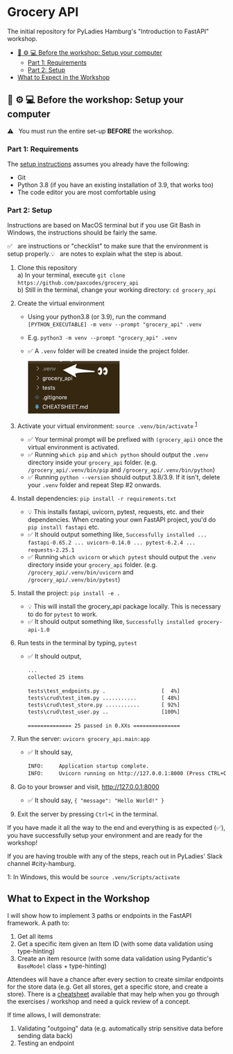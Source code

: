 # Grocery API

The initial repository for PyLadies Hamburg's "Introduction to FastAPI" workshop.

- [🔧 ⚙️ 💻 Before the workshop: Setup your computer](#-️--before-the-workshop-setup-your-computer)
  - [Part 1: Requirements](#part-1-requirements)
  - [Part 2: Setup](#part-2-setup)
- [What to Expect in the Workshop](#what-to-expect-in-the-workshop)

## 🔧 ⚙️ 💻 Before the workshop: Setup your computer
⚠️ &nbsp; You must run the entire set-up **BEFORE** the workshop. 

### Part 1: Requirements

The [setup instructions](#part-2-setup) assumes you already have the following:

- Git
- Python 3.8 (if you have an existing installation of 3.9, that works too)
- The code editor you are most comfortable using

### Part 2: Setup

Instructions are based on MacOS terminal but if you use Git Bash in Windows, the instructions should be fairly the same.  

✅ &nbsp; are instructions or "checklist" to make sure that the environment is setup properly.💡 &nbsp; are notes to explain what the step is about.

1) Clone this repository  
   a) In your terminal, execute `git clone https://github.com/paxcodes/grocery_api`  
   b) Still in the terminal, change your working directory: `cd grocery_api`

2) Create the virtual environment
   * Using your python3.8 (or 3.9), run the command `[PYTHON_EXECUTABLE] -m venv --prompt "grocery_api" .venv`
   * E.g. `python3 -m venv --prompt "grocery_api" .venv`
   * ✅ A `.venv` folder will be created inside the project folder.

      ![.venv folder should be present](readme_assets/checklist_venv_folder.png)

3) Activate your virtual environment: `source .venv/bin/activate` <sup>[1](#myfootnote1)</sup>
   * ✅ Your terminal prompt will be prefixed with `(grocery_api)` once the virtual environment is activated.
   * ✅ Running `which pip` and `which python` should output the `.venv` directory inside your `grocery_api` folder. (e.g. `/grocery_api/.venv/bin/pip` and `/grocery_api/.venv/bin/python`)
   * ✅ Running `python --version` should output 3.8/3.9. If it isn't, delete your `.venv` folder and repeat Step #2 onwards.

4) Install dependencies: `pip install -r requirements.txt`
   * 💡 This installs fastapi, uvicorn, pytest, requests, etc. and their dependencies. When creating your own FastAPI project, you'd do `pip install fastapi` etc.
   * ✅ It should output something like, `Successfully installed ... fastapi-0.65.2 ... uvicorn-0.14.0 ... pytest-6.2.4 ... requests-2.25.1`
   * ✅ Running `which uvicorn` or `which pytest` should output the `.venv` directory inside your `grocery_api` folder. (e.g. `/grocery_api/.venv/bin/uvicorn` and `/grocery_api/.venv/bin/pytest`)
   

5) Install the project: `pip install -e .`
   * 💡 This will install the grocery_api package locally. This is necessary to do for `pytest` to work.
   * ✅ It should output something like, `Successfully installed grocery-api-1.0`

6) Run tests in the terminal by typing, `pytest` 
   * ✅ It should output,
      ```
      ...
      collected 25 items

      tests\test_endpoints.py .                  [  4%]
      tests\crud\test_item.py ...........        [ 48%]
      tests\crud\test_store.py ...........       [ 92%]
      tests\crud\test_user.py ..                 [100%]

      ============== 25 passed in 0.XXs ===============
      ```

7) Run the server: `uvicorn grocery_api.main:app`
   * ✅ It should say,
      ```sh
      INFO:     Application startup complete.
      INFO:     Uvicorn running on http://127.0.0.1:8000 (Press CTRL+C to quit)
      ```

8) Go to your browser and visit, http://127.0.0.1:8000
   * ✅ It should say, `{ "message": "Hello World!" }`

9) Exit the server by pressing `Ctrl+C` in the terminal.

If you have made it all the way to the end and everything is as expected (✅), you have successfully setup your environment and are ready for the workshop!

If you are having trouble with any of the steps, reach out in PyLadies' Slack channel #city-hamburg.

<a name="myfootnote1">1</a>: In Windows, this would be `source .venv/Scripts/activate`

## What to Expect in the Workshop

I will show how to implement 3 paths or endpoints in the FastAPI framework. A path to:

1) Get all items
2) Get a specific item given an Item ID (with some data validation using type-hinting)
3) Create an item resource (with some data validation using Pydantic's `BaseModel` class + type-hinting)

Attendees will have a chance after every section to create similar endpoints for the store data (e.g. Get all stores, get a specific store, and create a store). There is a [cheatsheet](./CHEATSHEET.md) available that may help when you go through the exercises / workshop and need a quick review of a concept.

If time allows, I will demonstrate:

1) Validating "outgoing" data (e.g. automatically strip sensitive data before sending data back)
2) Testing an endpoint

